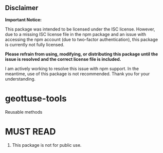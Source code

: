 ## Disclaimer

**Important Notice:**

This package was intended to be licensed under the ISC license. However, due to a missing ISC license file in the npm package and an issue with accessing the npm account (due to two-factor authentication), this package is currently not fully licensed.

**Please refrain from using, modifying, or distributing this package until the issue is resolved and the correct license file is included.**

I am actively working to resolve this issue with npm support. In the meantime, use of this package is not recommended. Thank you for your understanding.

# geottuse-tools
Reusable methods

# MUST READ
1. This package is not for public use.
